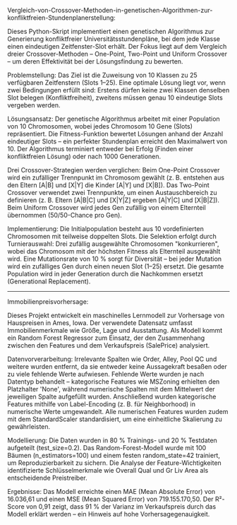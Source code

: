 Vergleich-von-Crossover-Methoden-in-genetischen-Algorithmen-zur-konfliktfreien-Stundenplanerstellung:

Dieses Python-Skript implementiert einen genetischen Algorithmus zur Generierung konfliktfreier Universitätsstundenpläne, bei dem jede Klasse einen eindeutigen Zeitfenster-Slot erhält. Der Fokus liegt auf dem Vergleich dreier Crossover-Methoden – One-Point, Two-Point und Uniform Crossover – um deren Effektivität bei der Lösungsfindung zu bewerten.

Problemstellung:
Das Ziel ist die Zuweisung von 10 Klassen zu 25 verfügbaren Zeitfenstern (Slots 1–25). Eine optimale Lösung liegt vor, wenn zwei Bedingungen erfüllt sind: Erstens dürfen keine zwei Klassen denselben Slot belegen (Konfliktfreiheit), zweitens müssen genau 10 eindeutige Slots vergeben werden.

Lösungsansatz:
Der genetische Algorithmus arbeitet mit einer Population von 10 Chromosomen, wobei jedes Chromosom 10 Gene (Slots) repräsentiert. Die Fitness-Funktion bewertet Lösungen anhand der Anzahl eindeutiger Slots – ein perfekter Stundenplan erreicht den Maximalwert von 10. Der Algorithmus terminiert entweder bei Erfolg (Finden einer konfliktfreien Lösung) oder nach 1000 Generationen.

Drei Crossover-Strategien werden verglichen:
Beim One-Point Crossover wird ein zufälliger Trennpunkt im Chromosom gewählt (z. B. entstehen aus den Eltern [A|B] und [X|Y] die Kinder [A|Y] und [X|B]).
Das Two-Point Crossover verwendet zwei Trennpunkte, um einen Austauschbereich zu definieren (z. B. Eltern [A|B|C] und [X|Y|Z] ergeben [A|Y|C] und [X|B|Z]).
Beim Uniform Crossover wird jedes Gen zufällig von einem Elternteil übernommen (50/50-Chance pro Gen).

Implementierung:
Die Initialpopulation besteht aus 10 vordefinierten Chromosomen mit teilweise doppelten Slots. Die Selektion erfolgt durch Turnierauswahl: Drei zufällig ausgewählte Chromosomen "konkurrieren", wobei das Chromosom mit der höchsten Fitness als Elternteil ausgewählt wird. Eine Mutationsrate von 10 % sorgt für Diversität – bei jeder Mutation wird ein zufälliges Gen durch einen neuen Slot (1–25) ersetzt. Die gesamte Population wird in jeder Generation durch die Nachkommen ersetzt (Generational Replacement).

---------------------------------------------------------------------------------------------------------------------------------------------------------------------------------------------------------------------

Immobilienpreisvorhersage:

Dieses Projekt entwickelt ein maschinelles Lernmodell zur Vorhersage von Hauspreisen in Ames, Iowa. Der verwendete Datensatz umfasst Immobilienmerkmale wie Größe, Lage und Ausstattung. Als Modell kommt ein Random Forest Regressor zum Einsatz, der den Zusammenhang zwischen den Features und dem Verkaufspreis (SalePrice) analysiert.

Datenvorverarbeitung: Irrelevante Spalten wie Order, Alley, Pool QC und weitere wurden entfernt, da sie entweder keine Aussagekraft besaßen oder zu viele fehlende Werte aufwiesen. Fehlende Werte wurden je nach Datentyp behandelt – kategorische Features wie MSZoning erhielten den Platzhalter 'None', während numerische Spalten mit dem Mittelwert der jeweiligen Spalte aufgefüllt wurden. Anschließend wurden kategorische Features mithilfe von Label-Encoding (z. B. für Neighborhood) in numerische Werte umgewandelt. Alle numerischen Features wurden zudem mit dem StandardScaler standardisiert, um eine einheitliche Skalierung zu gewährleisten.

Modellierung: Die Daten wurden in 80 % Trainings- und 20 % Testdaten aufgeteilt (test_size=0.2). Das Random-Forest-Modell wurde mit 100 Bäumen (n_estimators=100) und einem festen random_state=42 trainiert, um Reproduzierbarkeit zu sichern. Die Analyse der Feature-Wichtigkeiten identifizierte Schlüsselmerkmale wie Overall Qual und Gr Liv Area als entscheidende Preistreiber.

Ergebnisse: Das Modell erreichte einen MAE (Mean Absolute Error) von 16.036,61 und einen MSE (Mean Squared Error) von 719.155.170,50. Der R²-Score von 0,91 zeigt, dass 91 % der Varianz im Verkaufspreis durch das Modell erklärt werden – ein Hinweis auf hohe Vorhersagegenauigkeit.
